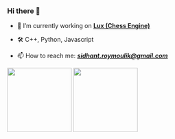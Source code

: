 ### Hi there 👋

- 🔭 I’m currently working on **[Lux (Chess Engine)](https://github.com/Sidhant-Roymoulik/Lux)**

- 🛠️ C++, Python, Javascript

- 📫 How to reach me: ***sidhant.roymoulik@gmail.com***

<p float="left">
  <img style="height: 150px" src="https://github-readme-stats.vercel.app/api?username=Sidhant-Roymoulik&theme=bear&hide_border=true&include_all_commits=false&count_private=false" />
  <img style="height: 150px" src="https://github-readme-streak-stats.herokuapp.com/?user=Sidhant-Roymoulik&theme=bear&hide_border=true" />
</p>

<!--
**Sidhant-Roymoulik/Sidhant-Roymoulik** is a ✨ _special_ ✨ repository because its `README.md` (this file) appears on your GitHub profile.

Here are some ideas to get you started:

- 🔭 I’m currently working on ...
- 🌱 I’m currently learning ...
- 👯 I’m looking to collaborate on ...
- 🤔 I’m looking for help with ...
- 💬 Ask me about ...
- 📫 How to reach me: ...
- 😄 Pronouns: ...
- ⚡ Fun fact: ...
-->
